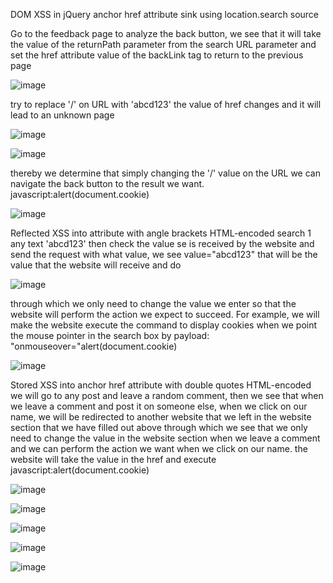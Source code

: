DOM XSS in jQuery anchor href attribute sink using location.search source

Go to the feedback page to analyze the back button, we see that it will take the value of the returnPath parameter from the search URL parameter and set the href attribute value of the backLink tag to return to the previous page

![image](https://github.com/nahcusira/dvwa/assets/87233531/bc0ae089-915d-4124-bf46-60d9d3bfecd0)

try to replace '/' on URL with 'abcd123' the value of href changes and it will lead to an unknown page

![image](https://github.com/nahcusira/dvwa/assets/87233531/85b903f4-8b26-4034-a5c1-8abdfa00a1e8)

![image](https://github.com/nahcusira/dvwa/assets/87233531/d9291953-1076-46dc-87c7-2791ff624894)

thereby we determine that simply changing the '/' value on the URL we can navigate the back button to the result we want.
javascript:alert(document.cookie)

![image](https://github.com/nahcusira/dvwa/assets/87233531/d3ee52e9-ae5b-4ab8-8412-f85c2e6a8419)

Reflected XSS into attribute with angle brackets HTML-encoded
search 1 any text 'abcd123' then check the value se is received by the website and send the request with what value, we see 
value="abcd123" that will be the value that the website will receive and do

![image](https://github.com/nahcusira/dvwa/assets/87233531/cbec7c9b-233e-485d-88ba-d48bccd2dd4e)

through which we only need to change the value we enter so that the website will perform the action we expect to succeed. For 
example, we will make the website execute the command to display cookies when we point the mouse pointer in the search box 
by payload:
"onmouseover="alert(document.cookie)

![image](https://github.com/nahcusira/dvwa/assets/87233531/fd6f818f-47cf-421b-820d-901217ec0bfb)

Stored XSS into anchor href attribute with double quotes HTML-encoded
we will go to any post and leave a random comment, then we see that when we leave a comment and post it on someone else, when we click on our name, we will be redirected to another website that we left in the website section that we have filled out above through which we see that we only need to change the value in the website section when we leave a comment and we can perform the action we want when we click on our name. the website will take the value in the href and execute
javascript:alert(document.cookie)

![image](https://github.com/nahcusira/dvwa/assets/87233531/ebf41a9c-3e7e-4dde-b3e7-6f8c55eb5afb)

![image](https://github.com/nahcusira/dvwa/assets/87233531/4e0ab3b2-6572-471a-985e-daa29816e1d4)

![image](https://github.com/nahcusira/dvwa/assets/87233531/bbfd6d27-f231-40f5-ad1d-7dfabde8515e)

![image](https://github.com/nahcusira/dvwa/assets/87233531/a0ff6ff6-0dfc-40d2-a05e-d1ef19f364d2)

![image](https://github.com/nahcusira/dvwa/assets/87233531/124aed7d-5977-4cc9-afa1-043fa2cd5e53)
